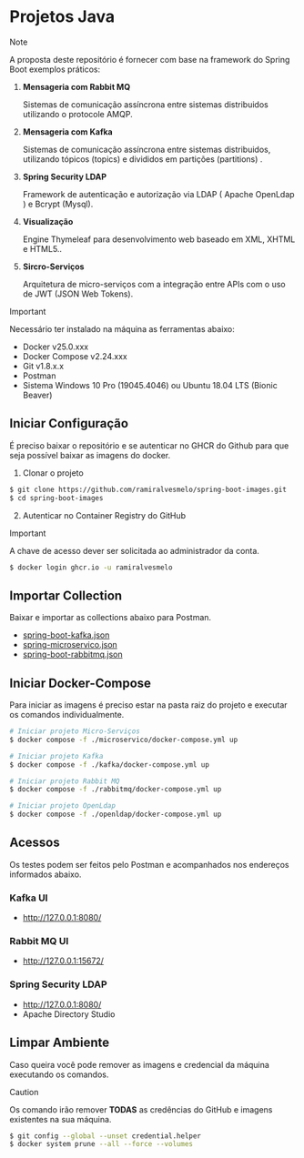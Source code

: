 # Projetos Java

> [!NOTE]
> A proposta deste repositório é fornecer com base na framework do Spring Boot exemplos práticos:

1. **Mensageria com Rabbit MQ**

    Sistemas de comunicação assíncrona entre sistemas distribuidos utilizando o protocole AMQP.

2. **Mensageria com Kafka**

    Sistemas de comunicação assíncrona entre sistemas distribuidos, utilizando tópicos (topics) e divididos em partições (partitions) .

3. **Spring Security LDAP**

    Framework de autenticação e autorização via LDAP ( Apache OpenLdap ) e Bcrypt (Mysql).

4. **Visualização**

    Engine Thymeleaf para desenvolvimento web baseado em XML, XHTML e HTML5..

5. **Sircro-Serviços**

    Arquitetura de micro-serviços com a integração entre APIs com o uso de JWT (JSON Web Tokens).

> [!IMPORTANT]
> Necessário ter instalado na máquina as ferramentas abaixo:

- Docker v25.0.xxx
- Docker Compose v2.24.xxx
- Git v1.8.x.x
- Postman
- Sistema Windows 10 Pro (19045.4046) ou Ubuntu 18.04 LTS (Bionic Beaver)

## Iniciar Configuração

É preciso baixar o repositório e se autenticar no GHCR do Github para que seja possível baixar as imagens do docker.

1. Clonar o projeto

```sh
$ git clone https://github.com/ramiralvesmelo/spring-boot-images.git
$ cd spring-boot-images
```

2. Autenticar no Container Registry do GitHub

> [!IMPORTANT]
> A chave de acesso dever ser solicitada ao administrador da conta.

```sh
$ docker login ghcr.io -u ramiralvesmelo 
```

## Importar Collection 

Baixar e importar as collections abaixo para Postman.

- <a href="spring-boot-kafka/spring-boot-kafka.postman_collection.json">spring-boot-kafka.json</a>
- <a href="spring-microservico/spring-microservico.postman_collection.json">spring-microservico.json</a>
- <a href="spring-boot-rabbitmq/spring-boot-rabbitmq.postman_collection.json">spring-boot-rabbitmq.json</a>


## Iniciar Docker-Compose

Para iniciar as imagens é preciso estar na pasta raiz do projeto  e executar os comandos individualmente.

```sh
# Iniciar projeto Micro-Serviços
$ docker compose -f ./microservico/docker-compose.yml up

# Iniciar projeto Kafka
$ docker compose -f ./kafka/docker-compose.yml up

# Iniciar projeto Rabbit MQ
$ docker compose -f ./rabbitmq/docker-compose.yml up

# Iniciar projeto OpenLdap
$ docker compose -f ./openldap/docker-compose.yml up

```

## Acessos

Os testes podem ser feitos pelo Postman e acompanhados nos endereços informados abaixo.

### Kafka UI

- http://127.0.0.1:8080/

### Rabbit MQ UI

- http://127.0.0.1:15672/ 


### Spring Security LDAP

 - http://127.0.0.1:8080/
 - Apache Directory Studio

## Limpar Ambiente

Caso queira você pode remover as imagens e credencial da máquina executando os comandos.

> [!CAUTION]
> Os comando irão remover **TODAS** as credências do GitHub e imagens existentes na sua máquina.

```sh
$ git config --global --unset credential.helper
$ docker system prune --all --force --volumes
```